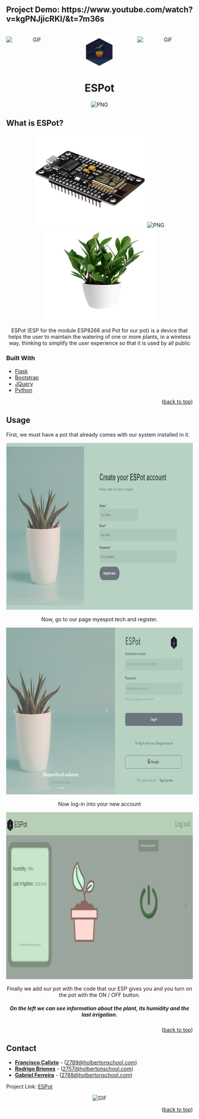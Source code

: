 <h2>Project Demo: https://www.youtube.com/watch?v=kgPNJjicRKI/&t=7m36s</h2>

<div id="top"></div>

<br />
<div align="center">
  <a href="https://github.com/rrrorrigo/ESPot">
    <img align="right" alt="GIF" src="https://i.pinimg.com/originals/f5/7d/14/f57d14118807406d6fff9243a9650de9.gif" width="150" height="150" />
    <img src="/web_flask/static/img/image.png" alt="Logo" width="80" height="80">
    <img align="left" alt="GIF" src="https://i.pinimg.com/originals/f5/7d/14/f57d14118807406d6fff9243a9650de9.gif" width="150" height="150" />
  </a>
</div>

<h1 align="center">ESPot</h1>
<div align="center">
  <img alt="PNG" src="https://images-wixmp-ed30a86b8c4ca887773594c2.wixmp.com/f/bf739ed7-d95b-43c2-8868-1a88a5829ce5/dclgjw7-6d5a6d85-107f-46f8-88cc-c7b61162ab64.png?token=eyJ0eXAiOiJKV1QiLCJhbGciOiJIUzI1NiJ9.eyJzdWIiOiJ1cm46YXBwOjdlMGQxODg5ODIyNjQzNzNhNWYwZDQxNWVhMGQyNmUwIiwiaXNzIjoidXJuOmFwcDo3ZTBkMTg4OTgyMjY0MzczYTVmMGQ0MTVlYTBkMjZlMCIsIm9iaiI6W1t7InBhdGgiOiJcL2ZcL2JmNzM5ZWQ3LWQ5NWItNDNjMi04ODY4LTFhODhhNTgyOWNlNVwvZGNsZ2p3Ny02ZDVhNmQ4NS0xMDdmLTQ2ZjgtODhjYy1jN2I2MTE2MmFiNjQucG5nIn1dXSwiYXVkIjpbInVybjpzZXJ2aWNlOmZpbGUuZG93bmxvYWQiXX0.aa0EnOqNXBDMnLs_cW_5lOSHnsaEfirpMBwLt56c34Y" width="800" height="100" />
</div>

<!-- ABOUT THE PROJECT -->

## What is ESPot?

<div align="center">
  <img alt="PNG" src="https://github.com/rrrorrigo/ESPot/blob/main/readme/ESP.png" width="300" height="250"/>
  <img alt="PNG" src="https://charbase.com/images/glyph/65122" width="200" height="200"/>
  <img alt="PNG" src="https://github.com/rrrorrigo/ESPot/blob/main/readme/potplant.png" width="300" height="250"/>
    <p align="center"> ESPot (ESP for the module ESP8266 and Pot for our pot) is a device that helps the user to maintain the watering of one or more plants, in a wireless way,    thinking to simplify the user experience so that it is used by all public  </p>
</div>

### Built With

* [Flask](https://flask.palletsprojects.com/en/2.0.x/)
* [Bootstrap](https://getbootstrap.com)
* [JQuery](https://jquery.com)
* [Python](https://www.python.org)

<p align="right">(<a href="#top">back to top</a>)</p>


<!-- USAGE EXAMPLES -->
## Usage
<p>First, we must have a pot that already comes with our system installed in it.</p>
<div align="center">
  <img alt="PNG" src="https://github.com/rrrorrigo/ESPot/blob/main/readme/register.png" width="700" height="450"/>
  <p>Now, go to our page myespot.tech and register.</p>
</div>

<div align="center">
  <img alt="PNG" src="https://github.com/rrrorrigo/ESPot/blob/main/readme/login.png" width="700" height="450"/>
  <p>Now log-in into your new account</p>
</div>

<div align="center">
  <img alt="PNG" src="https://github.com/rrrorrigo/ESPot/blob/main/readme/main.png" width="700" height="450"/>
  <p>Finally we add our pot with the code that our ESP gives you and you turn on the pot with the ON / OFF button.</p>
  <h5>On the left we can see information about the plant, its humidity and the last irrigation. </h5>
</div>

<p align="right">(<a href="#top">back to top</a>)</p>


<!-- CONTACT -->
## Contact

* [ **Francisco Calixto**](https://github.com/coding-kiko) - (2789@holbertonschool.com)
* [ **Rodrigo Briones**](https://github.com/rrrorrigo) - (2757@holbertonschool.com)
* [ **Gabriel Ferreira**](https://github.com/elyoguictm) - (2788@holbertonschool.com)

Project Link: [ESPot](https://github.com/rrrorrigo/ESPot)


<div align="center">
  <img alt="GIF" src="https://64.media.tumblr.com/8ba6019250458f5bea0c9378c5d95d4f/tumblr_nxlvd7Osor1u3yu3no1_400.gifv" width="600" height="200" />
</div>

<p align="right">(<a href="#top">back to top</a>)</p>
